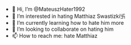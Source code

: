 - 👋 Hi, I’m @MateuszHater1992
- 👀 I’m interested in hating Matthiaz Swastizki卐
- 🌱 I’m currently learning how to hate him more
- 💞️ I’m looking to collaborate on hating him
- 📫 How to reach me: hate Matthiaz

<!---
MateuszHater1992/MateuszHater1992 is a ✨ special ✨ repository because its `README.md` (this file) appears on your GitHub profile.
You can click the Preview link to take a look at your changes.
--->
